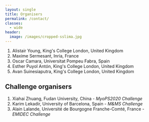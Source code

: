 ```yaml
---
layout: single
title: Organisers
permalink: /contact/
classes:
  - wide
header:
  image: /images/cropped-sslima.jpg
---
```


1. Alistair Young, King's College London, United Kingdom
2. Maxime Sermesant, Inria, France
3. Oscar Camara, Universitat Pompeu Fabra, Spain
4. Esther Puyol Antón, King's College London, United Kingdom
5. Avan Suinesiaputra, King's College London, United Kingdom

## Challenge organisers

1. Xiahai Zhuang, Fudan University, China - *MyoPS2020 Challenge*
2. Karim Lekadir, University of Barcelona, Spain - *M&MS Challenge*
3. Alain Lalande, Université de Bourgogne Franche-Comté, France - *EMIDEC Challenge*
